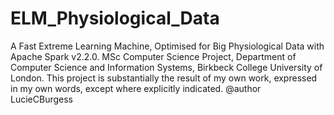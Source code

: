 # ELM_Physiological_Data
A Fast Extreme Learning Machine, Optimised for Big Physiological Data with Apache Spark v2.2.0. 
MSc Computer Science Project, 
Department of Computer Science and Information Systems, Birkbeck College University of London. 
This project is substantially the result of my own work, expressed in my own words, except where explicitly indicated.
@author LucieCBurgess

